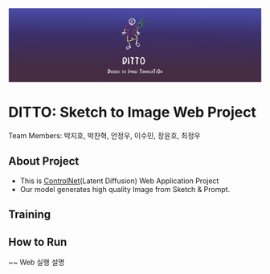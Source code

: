 <img src="https://github.com/devch1013/YAICON-Ditto/blob/main/imgs/DITTO.png" width = "900" >


# DITTO: Sketch to Image Web Project

Team Members: 박지호, 박찬혁, 안정우, 이수민, 장윤호, 최정우

## About Project

- This is [ControlNet](https://github.com/lllyasviel/ControlNet)(Latent Diffusion) Web Application Project
- Our model generates high quality Image from Sketch & Prompt.



## Training








## How to Run
~~ Web 실행 설명 
